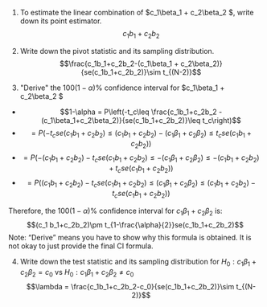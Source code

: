 
1. To estimate the linear combination of $c_1\beta_1 + c_2\beta_2 $, write down its point estimator.
  $$c_1 b_1+c_2b_2$$

2. Write down the pivot statistic and its sampling distribution.
   $$\frac{c_1b_1+c_2b_2-(c_1\beta_1 + c_2\beta_2)}{se(c_1b_1+c_2b_2)}\sim t_{(N-2)}$$


3. "Derive" the $100(1-\alpha)\%$ confidence interval for $c_1\beta_1 + c_2\beta_2 $
- $$1-\alpha =  P\left(-t_c\leq \frac{c_1b_1+c_2b_2 - (c_1\beta_1+c_2\beta_2)}{se(c_1b_1+c_2b_2)}\leq t_c\right)$$
- $$=P\left(-t_c se(c_1b_1+c_2b_2)\leq {(c_1b_1+c_2b_2) - (c_1\beta_1+c_2\beta_2)}\leq t_cse(c_1b_1+c_2b_2)\right)$$
- $$=P\left(-(c_1b_1+c_2b_2)-t_c se(c_1b_1+c_2b_2)\leq { - (c_1\beta_1+c_2\beta_2)}\leq -(c_1b_1+c_2b_2)+t_cse(c_1b_1+c_2b_2)\right)$$
- $$=P\left((c_1b_1+c_2b_2)-t_c se(c_1b_1+c_2b_2)\leq {  (c_1\beta_1+c_2\beta_2)}\leq (c_1b_1+c_2b_2)-t_cse(c_1b_1+c_2b_2)\right)$$

Therefore, the $100(1-\alpha)\%$ confidence interval for $c_1\beta_1 + c_2\beta_2$ is: 
     $$(c_1 b_1+c_2b_2)\pm t_{1-\frac{\alpha}{2}}se(c_1b_1+c_2b_2)$$
     Note: “Derive” means you have to show why this formula is obtained. It is not okay to just provide the final CI formula.  


4. Write down the test statistic and its sampling distribution for $H_0: c_1\beta_1 + c_2\beta_2 =c_0$ vs $H_0: c_1\beta_1 + c_2\beta_2 \neq c_0$ 
  $$\lambda = \frac{c_1b_1+c_2b_2-c_0}{se(c_1b_1+c_2b_2)}\sim t_{(N-2)}$$
